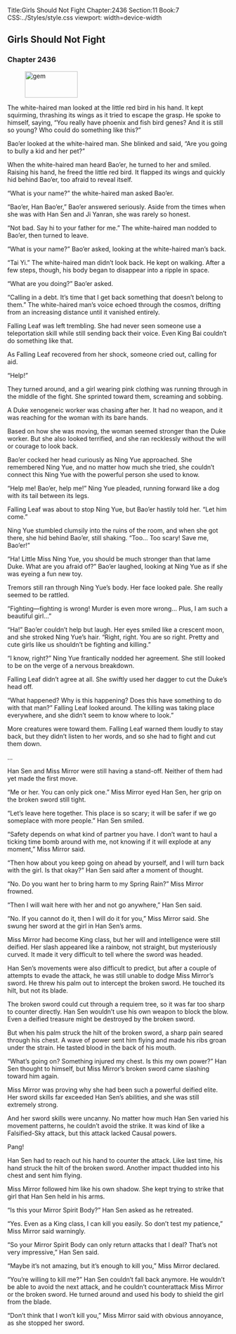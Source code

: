 Title:Girls Should Not Fight 
Chapter:2436 
Section:11 
Book:7 
CSS:../Styles/style.css 
viewport: width=device-width
  
## Girls Should Not Fight
### Chapter 2436
  
<figure>
	<img src="../Images/gem.gif" alt="gem" id="gem" width="120" height="60" />
</figure>
  

  
The white-haired man looked at the little red bird in his hand. It kept squirming, thrashing its wings as it tried to escape the grasp. He spoke to himself, saying, “You really have phoenix and fish bird genes? And it is still so young? Who could do something like this?”

Bao’er looked at the white-haired man. She blinked and said, “Are you going to bully a kid and her pet?”

When the white-haired man heard Bao’er, he turned to her and smiled. Raising his hand, he freed the little red bird. It flapped its wings and quickly hid behind Bao’er, too afraid to reveal itself.

“What is your name?” the white-haired man asked Bao’er.

“Bao’er, Han Bao’er,” Bao’er answered seriously. Aside from the times when she was with Han Sen and Ji Yanran, she was rarely so honest.

“Not bad. Say hi to your father for me.” The white-haired man nodded to Bao’er, then turned to leave.

“What is your name?” Bao’er asked, looking at the white-haired man’s back.

“Tai Yi.” The white-haired man didn’t look back. He kept on walking. After a few steps, though, his body began to disappear into a ripple in space.

“What are you doing?” Bao’er asked.

“Calling in a debt. It’s time that I get back something that doesn’t belong to them.” The white-haired man’s voice echoed through the cosmos, drifting from an increasing distance until it vanished entirely.

Falling Leaf was left trembling. She had never seen someone use a teleportation skill while still sending back their voice. Even King Bai couldn’t do something like that.

As Falling Leaf recovered from her shock, someone cried out, calling for aid.

“Help!”

They turned around, and a girl wearing pink clothing was running through in the middle of the fight. She sprinted toward them, screaming and sobbing.

A Duke xenogeneic worker was chasing after her. It had no weapon, and it was reaching for the woman with its bare hands.

Based on how she was moving, the woman seemed stronger than the Duke worker. But she also looked terrified, and she ran recklessly without the will or courage to look back.

Bao’er cocked her head curiously as Ning Yue approached. She remembered Ning Yue, and no matter how much she tried, she couldn’t connect this Ning Yue with the powerful person she used to know.

“Help me! Bao’er, help me!” Ning Yue pleaded, running forward like a dog with its tail between its legs.

Falling Leaf was about to stop Ning Yue, but Bao’er hastily told her. “Let him come.”

Ning Yue stumbled clumsily into the ruins of the room, and when she got there, she hid behind Bao’er, still shaking. “Too… Too scary! Save me, Bao’er!”

“Ha! Little Miss Ning Yue, you should be much stronger than that lame Duke. What are you afraid of?” Bao’er laughed, looking at Ning Yue as if she was eyeing a fun new toy.

Tremors still ran through Ning Yue’s body. Her face looked pale. She really seemed to be rattled.

“Fighting—fighting is wrong! Murder is even more wrong… Plus, I am such a beautiful girl…”

“Ha!” Bao’er couldn’t help but laugh. Her eyes smiled like a crescent moon, and she stroked Ning Yue’s hair. “Right, right. You are so right. Pretty and cute girls like us shouldn’t be fighting and killing.”

“I know, right?” Ning Yue frantically nodded her agreement. She still looked to be on the verge of a nervous breakdown.

Falling Leaf didn’t agree at all. She swiftly used her dagger to cut the Duke’s head off.

“What happened? Why is this happening? Does this have something to do with that man?” Falling Leaf looked around. The killing was taking place everywhere, and she didn’t seem to know where to look.”

More creatures were toward them. Falling Leaf warned them loudly to stay back, but they didn’t listen to her words, and so she had to fight and cut them down.

…

Han Sen and Miss Mirror were still having a stand-off. Neither of them had yet made the first move.

“Me or her. You can only pick one.” Miss Mirror eyed Han Sen, her grip on the broken sword still tight.

“Let’s leave here together. This place is so scary; it will be safer if we go someplace with more people.” Han Sen smiled.

“Safety depends on what kind of partner you have. I don’t want to haul a ticking time bomb around with me, not knowing if it will explode at any moment,” Miss Mirror said.

“Then how about you keep going on ahead by yourself, and I will turn back with the girl. Is that okay?” Han Sen said after a moment of thought.

“No. Do you want her to bring harm to my Spring Rain?” Miss Mirror frowned.

“Then I will wait here with her and not go anywhere,” Han Sen said.

“No. If you cannot do it, then I will do it for you,” Miss Mirror said. She swung her sword at the girl in Han Sen’s arms.

Miss Mirror had become King class, but her will and intelligence were still deified. Her slash appeared like a rainbow, not straight, but mysteriously curved. It made it very difficult to tell where the sword was headed.

Han Sen’s movements were also difficult to predict, but after a couple of attempts to evade the attack, he was still unable to dodge Miss Mirror’s sword. He threw his palm out to intercept the broken sword. He touched its hilt, but not its blade.

The broken sword could cut through a requiem tree, so it was far too sharp to counter directly. Han Sen wouldn’t use his own weapon to block the blow. Even a deified treasure might be destroyed by the broken sword.

But when his palm struck the hilt of the broken sword, a sharp pain seared through his chest. A wave of power sent him flying and made his ribs groan under the strain. He tasted blood in the back of his mouth.

“What’s going on? Something injured my chest. Is this my own power?” Han Sen thought to himself, but Miss Mirror’s broken sword came slashing toward him again.

Miss Mirror was proving why she had been such a powerful deified elite. Her sword skills far exceeded Han Sen’s abilities, and she was still extremely strong.

And her sword skills were uncanny. No matter how much Han Sen varied his movement patterns, he couldn’t avoid the strike. It was kind of like a Falsified-Sky attack, but this attack lacked Causal powers.

Pang!

Han Sen had to reach out his hand to counter the attack. Like last time, his hand struck the hilt of the broken sword. Another impact thudded into his chest and sent him flying.

Miss Mirror followed him like his own shadow. She kept trying to strike that girl that Han Sen held in his arms.

“Is this your Mirror Spirit Body?” Han Sen asked as he retreated.

“Yes. Even as a King class, I can kill you easily. So don’t test my patience,” Miss Mirror said warningly.

“So your Mirror Spirit Body can only return attacks that I deal? That’s not very impressive,” Han Sen said.

“Maybe it’s not amazing, but it’s enough to kill you,” Miss Mirror declared.

“You’re willing to kill me?” Han Sen couldn’t fall back anymore. He wouldn’t be able to avoid the next attack, and he couldn’t counterattack Miss Mirror or the broken sword. He turned around and used his body to shield the girl from the blade.

“Don’t think that I won’t kill you,” Miss Mirror said with obvious annoyance, as she stopped her sword.